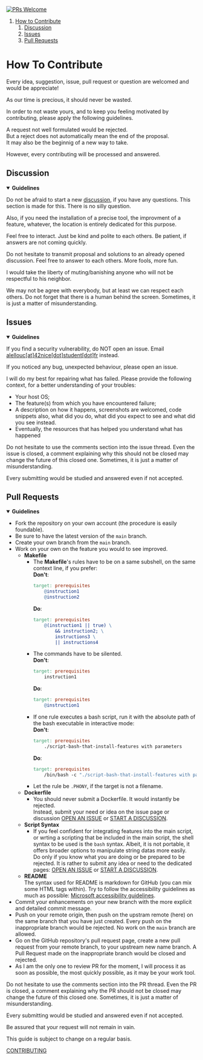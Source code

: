 [![PRs Welcome](https://img.shields.io/badge/PRs-welcome-brightgreen.svg?style=flat-square)](https://makeapullrequest.com)

1. [How to Contribute](#how-to-contribute)
    1. [Discussion](#discussion)
    1. [Issues](#issues)
    1. [Pull Requests](#pull-requests)

# How To Contribute

Every idea, suggestion, issue, pull request or question are welcomed and would
be appreciate!

As our time is precious, it should never be wasted.

In order to not waste yours, and to keep you feeling motivated by contributing,
please apply the following guidelines.

A request not well formulated would be rejected.  
But a reject does not
automatically mean the
end of the proposal.   
It may also be the beginnig of a new way to take.

However, every contributing will be processed and answered.

## Discussion

<details open><summary><b>Guidelines</b></summary>

Do not be afraid to start a new [discussion](https://github.com/AudeizReading/virtual-campus-42nice/discussions), if you have any questions. This section is made for this. There is no silly question.

Also, if you need the installation of a precise tool, the improvment of a
feature, whatever, the location is entirely
dedicated for this purpose.

Feel free to interact. Just be kind and polite to each others. Be patient, if
answers are not coming quickly.

Do not hesitate to transmit proposal and solutions to an already opened
discussion. Feel free to answer to each others. More fools, more fun.

I would take the liberty of muting/banishing anyone who will not be respectful to his neighbor.

We may not be
agree with everybody, but at least we can respect each others. Do not forget that
there is a human behind the screen. Sometimes, it is just a matter of misunderstanding.

</details>

## Issues

<details open><summary><b>Guidelines</b></summary>

If you find a security vulnerability, do NOT open an issue. Email
[alellouc[at]42nice[dot]student[dot]fr](mailto://alellouc@student.42nice.fr) instead.

If you noticed any bug, unexpected behaviour, please open an issue.

I will do my best for repairing what has failed. Please provide the following
context, for a better understanding of your troubles:

- Your host OS;
- The feature(s) from which you have encountered failure;
- A description on how it happens, screenshots are welcomed, code snippets also,
  what did you do, what did you expect to see and what did you see instead.
- Eventually, the resources that has helped you understand what has happened

Do not hesitate to use the comments section into the issue thread. Even the issue is
closed, a comment explaining why this should not be closed may change the
future of this closed one. Sometimes, it is just a matter of misunderstanding.

Every submitting would be studied and answered even if not accepted.

</details>

## Pull Requests

<details open><summary><b>Guidelines</b></summary>

- Fork the repository on your own account (the procedure is easily foundable).
- Be sure to have the latest version of the `main` branch.
- Create your own branch from the `main` branch.
- Work on your own on the feature you would to see improved.
    - **Makefile**
        - The **Makefile**'s rules have to be on a same subshell, on the same context line, if you prefer:  
            **Don't**:  
            ```Makefile
            target: prerequisites
                @instruction1
                @instruction2
            ```
            **Do**:  
            ```Makefile
            target: prerequisites
                @(instruction1 || true) \
                    && instruction2; \
                    instructions3 \
                    || instructions4
            ```
        - The commands have to be silented.  
            **Don't**:  
            ```Makefile
            target: prerequisites
                instruction1
            ```
            **Do**:  
            ```Makefile
            target: prerequisites
                @instruction1
            ```
        - If one rule executes a bash script, run it with the absolute path of
          the bash executable in interactive mode:  
            **Don't**:  
            ```Makefile
            target: prerequisites
                ./script-bash-that-install-features with parameters
            ```
            **Do**:  
            ```Makefile
            target: prerequisites
                /bin/bash -c "./script-bash-that-install-features with parameters"
            ```
        - Let the rule be `.PHONY`, if the target is not a filename.
    - **Dockerfile**
        - You should never submit a Dockerfile. It would instantly be rejected.  
        Instead, submit your need or idea on the issue page or discussion [OPEN AN ISSUE](https://github.com/AudeizReading/virtual-campus-42nice/issues) or [START A DISCUSSION](https://github.com/AudeizReading/virtual-campus-42nice/discussions).
    - **Script Syntax**
        - If you feel confident for integrating features into the main script,
          or wrting a scripting that be included in the main script, the shell syntax to be used is the `bash` syntax. Albeit, it is not portable, it offers broader options to manipulate string datas more easily.  
          Do only if you know what you are doing or be prepared to be rejected.
          It is rather to submit any idea or need to the dedicated pages: [OPEN AN ISSUE](https://github.com/AudeizReading/virtual-campus-42nice/issues) or [START A DISCUSSION](https://github.com/AudeizReading/virtual-campus-42nice/discussions).
    - **README**  
        The syntax used for README is markdown for GitHub (you can mix some HTML
        tags within). Try to follow the accessibility guidelines as much as possible:
        [Microsoft accessibility guidelines](https://learn.microsoft.com/fr-fr/style-guide/accessibility/accessibility-guidelines-requirements).
- Commit your enhancements on your new branch with the more explicit and
  detailed commit message.
- Push on your remote origin, then push on the upstram remote (here) on the same
  branch that you have just created. Every push on the inappropriate branch
  would be rejected. No work on the `main` branch are allowed.
- Go on the GitHub repository's pull request page, create a new pull request
  from your remote branch, to your upstream new name branch. A Pull Request made
  on the inappropriate branch would be closed and rejected.
- As I am the only one to review PR for the moment, I will process it as soon as
  possible, the most quickly possible, as it may be your work tool.

Do not hesitate to use the comments section into the PR thread. Even the PR is
closed, a comment explaining why the PR should not be closed may change the
future of this closed one. Sometimes, it is just a matter of misunderstanding.

Every submitting would be studied and answered even if not accepted.

Be assured that your request will not remain in vain.

This guide is subject to change on a regular basis.

</details>

[CONTRIBUTING](.github/CONTRIBUTING.md)

